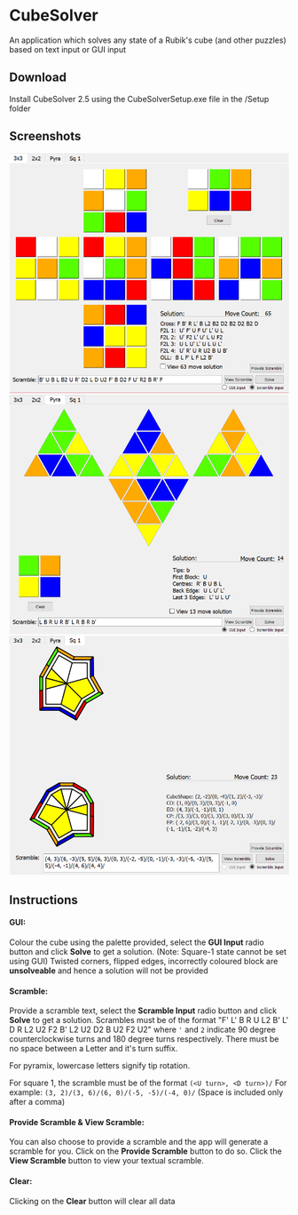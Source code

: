 # CubeSolver

An application which solves any state of a Rubik's cube (and other puzzles) based on text input or GUI input

## Download
Install CubeSolver 2.5 using the CubeSolverSetup.exe file in the /Setup folder

## Screenshots
![alt text](https://github.com/nikhilpanju/CubeSolver/blob/master/Demo/3x3.png "3x3")
![alt text](https://github.com/nikhilpanju/CubeSolver/blob/master/Demo/pyra.png "Pyraminx")
![alt text](https://github.com/nikhilpanju/CubeSolver/blob/master/Demo/sq1.png "Square 1")

## Instructions
#### GUI:
Colour the cube using the palette provided, select the **GUI Input** radio button and click **Solve** to get a solution.
(Note: Square-1 state cannot be set using GUI)
Twisted corners, flipped edges, incorrectly coloured block are **unsolveable** and hence a solution will not be provided

#### Scramble:
Provide a scramble text, select the **Scramble Input** radio button and click **Solve** to get a solution.
Scrambles must be of the format "F' L' B R U L2 B' L' D R L2 U2 F2 B' L2 U2 D2 B U2 F2 U2" where `'` and `2` indicate 90 degree counterclockwise turns and 180 degree turns respectively. There must be no space between a Letter and it's turn suffix.

For pyramix, lowercase letters signify tip rotation.

For square 1, the scramble must be of the format `(<U turn>, <D turn>)/`
For example: `(3, 2)/(3, 6)/(6, 0)/(-5, -5)/(-4, 0)/` (Space is included only after a comma)

#### Provide Scramble & View Scramble:
You can also choose to provide a scramble and the app will generate a scramble for you. Click on the **Provide Scramble** button to do so.
Click the **View Scramble** button to view your textual scramble.

#### Clear:
Clicking on the **Clear** button will clear all data

